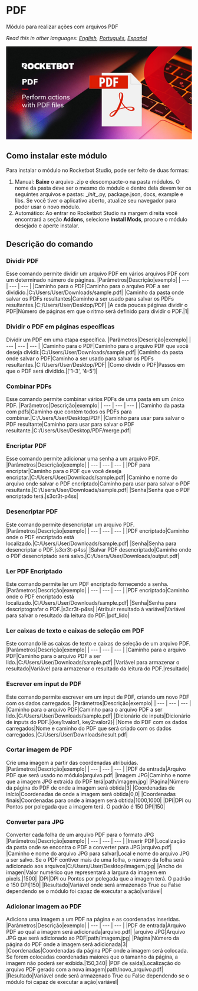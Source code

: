 # PDF
  
Módulo para realizar ações com arquivos PDF  

*Read this in other languages: [English](Manual_PDF.md), [Português](Manual_PDF.pr.md), [Español](Manual_PDF.es.md)*
  
![banner](imgs/Banner_PDF.jpg)
## Como instalar este módulo
  
Para instalar o módulo no Rocketbot Studio, pode ser feito de duas formas:
1. Manual: __Baixe__ o arquivo .zip e descompacte-o na pasta módulos. O nome da pasta deve ser o mesmo do módulo e dentro dela devem ter os seguintes arquivos e pastas: \__init__.py, package.json, docs, example e libs. Se você tiver o aplicativo aberto, atualize seu navegador para poder usar o novo módulo.
2. Automático: Ao entrar no Rocketbot Studio na margem direita você encontrará a seção **Addons**, selecione **Install Mods**, procure o módulo desejado e aperte instalar.  


## Descrição do comando

### Dividir PDF
  
Esse comando permite dividir um arquivo PDF em vários arquivos PDF com um determinado número de páginas.
|Parâmetros|Descrição|exemplo|
| --- | --- | --- |
|Caminho para o PDF|Caminho para o arquivo PDF a ser dividido.|C:/Users/User/Downloads/sample.pdf|
|Caminho da pasta onde salvar os PDFs resultantes|Caminho a ser usado para salvar os PDFs resultantes.|C:/Users/User/Desktop/PDF|
|A cada poucas páginas dividir o PDF|Número de páginas em que o ritmo será definido para dividir o PDF.|1|

### Dividir o PDF em páginas específicas
  
Dividir um PDF em uma etapa específica.
|Parâmetros|Descrição|exemplo|
| --- | --- | --- |
|Caminho para o PDF|Caminho para o arquivo PDF que você deseja dividir.|C:/Users/User/Downloads/sample.pdf|
|Caminho da pasta onde salvar o PDF|Caminho a ser usado para salvar os PDFs resultantes.|C:/Users/User/Desktop/PDF|
|Como dividir o PDF|Passos em que o PDF será dividido.|['1-3', '4-5']|

### Combinar PDFs
  
Esse comando permite combinar vários PDFs de uma pasta em um único PDF.
|Parâmetros|Descrição|exemplo|
| --- | --- | --- |
|Caminho da pasta com pdfs|Caminho que contém todos os PDFs para combinar.|C:/Users/User/Desktop/PDF|
|Caminho para usar para salvar o PDF resultante|Caminho para usar para salvar o PDF resultante.|C:/Users/User/Desktop/PDF/merge.pdf|

### Encriptar PDF
  
Esse comando permite adicionar uma senha a um arquivo PDF.
|Parâmetros|Descrição|exemplo|
| --- | --- | --- |
|PDF para encriptar|Caminho para o PDF que você deseja encriptar.|C:/Users/User/Downloads/sample.pdf|
|Caminho e nome do arquivo onde salvar o PDF encriptado|Caminho para usar para salvar o PDF resultante.|C:/Users/User/Downloads/sample.pdf|
|Senha|Senha que o PDF encriptado terá.|s3cr3t-p4ss|

### Desencriptar PDF
  
Este comando permite desencriptar um arquivo PDF.
|Parâmetros|Descrição|exemplo|
| --- | --- | --- |
|PDF encriptado|Caminho onde o PDF encriptado está localizado.|C:/Users/User/Downloads/sample.pdf|
|Senha|Senha para desencriptar o PDF.|s3cr3t-p4ss|
|Salvar PDF desencriptado|Caminho onde o PDF desencriptado será salvo.|C:/Users/User/Downloads/output.pdf|

### Ler PDF Encriptado
  
Este comando permite ler um PDF encriptado fornecendo a senha.
|Parâmetros|Descrição|exemplo|
| --- | --- | --- |
|PDF encriptado|Caminho onde o PDF encriptado está localizado.|C:/Users/User/Downloads/sample.pdf|
|Senha|Senha para descriptografar o PDF.|s3cr3t-p4ss|
|Atribuir resultado à variável|Variável para salvar o resultado da leitura do PDF.|pdf_lido|

### Ler caixas de texto e caixas de seleção em PDF
  
Este comando lê as caixas de texto e caixas de seleção de um arquivo PDF.
|Parâmetros|Descrição|exemplo|
| --- | --- | --- |
|Caminho para o arquivo PDF|Caminho para o arquivo PDF a ser lido.|C:/Users/User/Downloads/sample.pdf|
|Variável para armazenar o resultado|Variável para armazenar o resultado da leitura do PDF.|resultado|

### Escrever em input de PDF
  
Este comando permite escrever em um input de PDF, criando um novo PDF com os dados carregados.
|Parâmetros|Descrição|exemplo|
| --- | --- | --- |
|Caminho para o arquivo PDF|Caminho para o arquivo PDF a ser lido.|C:/Users/User/Downloads/sample.pdf|
|Dicionário de inputs|Dicionário de inputs do PDF.|{key1:valor1, key2:valor2}|
|Nome do PDF com os dados carregados|Nome e caminho do PDF que será criado com os dados carregados.|C:/Users/User/Downloads/result.pdf|

### Cortar imagem de PDF
  
Crie uma imagem a partir das coordenadas atribuídas.
|Parâmetros|Descrição|exemplo|
| --- | --- | --- |
|PDF de entrada|Arquivo PDF que será usado no módulo|arquivo.pdf|
|imagem JPG|Caminho e nome que a imagem JPG extraída do PDF terá|path/imagem.jpg|
|Página|Número da página do PDF de onde a imagem será obtida|3|
|Coordenadas de início|Coordenadas de onde a imagem será obtida|0,0|
|Coordenadas finais|Coordenadas para onde a imagem será obtida|1000,1000|
|DPI|DPI ou Pontos por polegada que a imagem terá. O padrão é 150 DPI|150|

### Converter para JPG
  
Converter cada folha de um arquivo PDF para o formato JPG
|Parâmetros|Descrição|exemplo|
| --- | --- | --- |
|Inserir PDF|Localização da pasta onde se encontra o PDF a converter para JPG|arquivo.pdf|
|Caminho e nome do arquivo JPG para salvar|Local e nome do arquivo JPG a ser salvo. Se o PDF contiver mais de uma folha, o número da folha será adicionado aos arquivos|C:/Users/User/Desktop/imagem.jpg|
|Ancho de imagen|Valor numérico que representará a largura da imagem em pixels.|1500|
|DPI|DPI ou Pontos por polegada que a imagem terá. O padrão é 150 DPI|150|
|Resultado|Variável onde será armazenado True ou False dependendo se o módulo foi capaz de executar a ação|variável|

### Adicionar imagem ao PDF
  
Adiciona uma imagem a um PDF na página e as coordenadas inseridas.
|Parâmetros|Descrição|exemplo|
| --- | --- | --- |
|PDF de entrada|Arquivo PDF ao qual a imagem será adicionada|arquivo.pdf|
|arquivo JPG|Arquivo JPG que será adicionado ao PDF|path/imagem.jpg|
|Página|Número da página do PDF onde a imagem será adicionada|3|
|Coordenadas|Coordenadas da página PDF onde a imagem será colocada. Se forem colocadas coordenadas maiores que o tamanho da página, a imagem não poderá ser exibida.|150,340|
|PDF de saída|Localização do arquivo PDF gerado com a nova imagem|path/novo_arquivo.pdf|
|Resultado|Variável onde será armazenado True ou False dependendo se o módulo foi capaz de executar a ação|variável|
